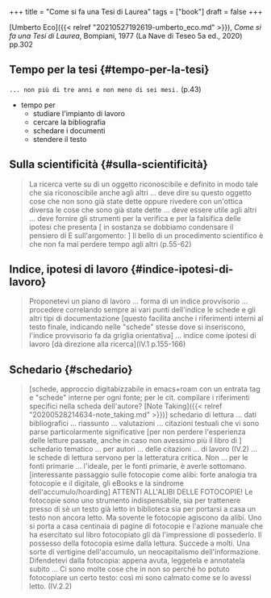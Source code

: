 +++
title = "Come si fa una Tesi di Laurea"
tags = ["book"]
draft = false
+++

[Umberto Eco]({{< relref "20210527192619-umberto_eco.md" >}}), _Come si fa una Tesi di Laurea_, Bompiani, 1977 (La Nave di Teseo 5a ed., 2020) pp.302


## Tempo per la tesi {#tempo-per-la-tesi}

`... non più di tre anni e non meno di sei mesi.` (p.43)

-   tempo per
    -   studiare l'impianto di lavoro
    -   cercare la bibliografia
    -   schedare i documenti
    -   stendere il testo


## Sulla scientificità {#sulla-scientificità}

> La ricerca verte su di un oggetto riconoscibile e definito in modo tale che sia riconoscibile anche agli altri ...
> deve dire su questo oggetto cose che non sono già state dette oppure rivedere con un'ottica diversa le cose che sono già state dette ...
> deve essere utile agli altri ...
> deve fornire gli strumenti per la verifica e per la falsifica delle ipotesi che presenta
> [ in sostanza se dobbiamo condensare il pensiero di E sull'argomento: ] Il bello di un procedimento scientifico è che non fa mai perdere tempo agli altri (p.55-62)


## Indice, ipotesi di lavoro {#indice-ipotesi-di-lavoro}

> Proponetevi un piano di lavoro ... forma di un indice provvisorio ... procedere correlando sempre ai vari punti dell'indice le schede e gli altri tipi di documentazione [questo facilita anche i riferimenti interni al testo finale, indicando nelle "schede" stesse dove si inseriscono, l'indice provvisorio fa da griglia orientativa] ... indice come ipotesi di lavoro [dà direzione alla ricerca](IV.1 p.155-166)


## Schedario {#schedario}

> [schede, approccio digitabizzabile in emacs+roam con un entrata tag e "schede" interne per ogni fonte; per le cit. compilare i riferimenti specifici nella scheda dell'autore? [Note Taking]({{< relref "20200528214634-note_taking.md" >}})] schedario di lettura ... dati bibliografici ... riassunto ... valutazioni ... citazioni testuali che vi sono parse particolarmente significative [per non perdere l'esperienza delle letture passate, anche in caso non avessimo più il libro di ] schedario tematico ... per autori ... delle citazioni ... di lavoro  (IV.2)
> ... le schede di lettura servono per la letteratura critica. Non ... per le fonti primarie ... l'ideale, per le fonti primarie, è averle sottomano.
> [interessante passaggio sulle fotocopie come alibi: forte analogia tra fotocopie e il digitale, gli eBooks e la sindrome dell'accumulo/hoarding] ATTENTI ALL'ALIBI DELLE FOTOCOPIE! Le fotocopie sono uno strumento indispensabile, sia per trattenere presso di sè un testo già letto in biblioteca sia per portarsi a casa un testo non ancora letto. Ma sovente le fotocopie agiscono da alibi. Uno si porta a casa centinaia di pagine di fotocopie e l'azione manuale che ha esercitato sul libro fotocopiato gli dà l'impressione di possederlo. Il possesso della fotocopia esime dalla lettura. Succede a molti. Una sorte di vertigine dell'accumulo, un neocapitalismo dell'informazione. Difendetevi dalla fotocopia: appena avuta, leggetela e annotatela subito ... Ci sono molte cose che in non so perché ho potuto fotocopiare un certo testo: così mi sono calmato come se lo avessi letto. (IV.2.2)
